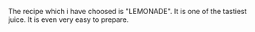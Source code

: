 The recipe which i have choosed is "LEMONADE". It is one of the tastiest juice. It is even very easy to prepare.